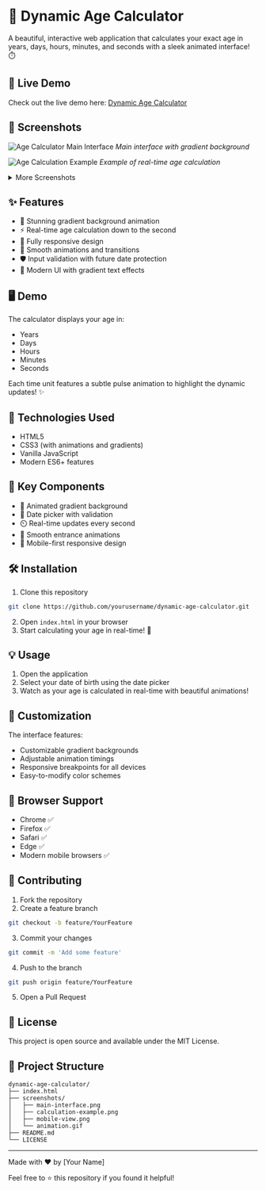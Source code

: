 # 🎂 Dynamic Age Calculator 

A beautiful, interactive web application that calculates your exact age in years, days, hours, minutes, and seconds with a sleek animated interface! ⏱️

## 🔴 Live Demo

Check out the live demo here: [Dynamic Age Calculator](https://your-demo-link.com)

## 📸 Screenshots

![Age Calculator Main Interface](./screenshots/main-interface.png)
*Main interface with gradient background*

![Age Calculation Example](./screenshots/calculation-example.png)
*Example of real-time age calculation*

<details>
<summary>More Screenshots</summary>

![Mobile View](./screenshots/mobile-view.png)
*Responsive mobile interface*

![Animation Demo](./screenshots/animation.gif)
*Gradient animation in action*

</details>

## ✨ Features

- 🌈 Stunning gradient background animation
- ⚡ Real-time age calculation down to the second
- 📱 Fully responsive design
- 🎯 Smooth animations and transitions
- 🛡️ Input validation with future date protection
- 🎨 Modern UI with gradient text effects

## 🖥️ Demo

The calculator displays your age in:
- Years
- Days
- Hours
- Minutes
- Seconds

Each time unit features a subtle pulse animation to highlight the dynamic updates! ✨

## 🚀 Technologies Used

- HTML5
- CSS3 (with animations and gradients)
- Vanilla JavaScript
- Modern ES6+ features

## 🎯 Key Components

- 🎨 Animated gradient background
- 📅 Date picker with validation
- ⏲️ Real-time updates every second
- 💫 Smooth entrance animations
- 📱 Mobile-first responsive design

## 🛠️ Installation

1. Clone this repository
```bash
git clone https://github.com/yourusername/dynamic-age-calculator.git
```
2. Open `index.html` in your browser
3. Start calculating your age in real-time! 🎉

## 💡 Usage

1. Open the application
2. Select your date of birth using the date picker
3. Watch as your age is calculated in real-time with beautiful animations!

## 🎨 Customization

The interface features:
- Customizable gradient backgrounds
- Adjustable animation timings
- Responsive breakpoints for all devices
- Easy-to-modify color schemes

## 📱 Browser Support

- Chrome ✅
- Firefox ✅
- Safari ✅
- Edge ✅
- Modern mobile browsers ✅

## 🤝 Contributing

1. Fork the repository
2. Create a feature branch
```bash
git checkout -b feature/YourFeature
```
3. Commit your changes
```bash
git commit -m 'Add some feature'
```
4. Push to the branch
```bash
git push origin feature/YourFeature
```
5. Open a Pull Request

## 📄 License

This project is open source and available under the MIT License.

## 📁 Project Structure

```
dynamic-age-calculator/
├── index.html
├── screenshots/
│   ├── main-interface.png
│   ├── calculation-example.png
│   ├── mobile-view.png
│   └── animation.gif
├── README.md
└── LICENSE
```

---

Made with ❤️ by [Your Name]

Feel free to ⭐ this repository if you found it helpful!
